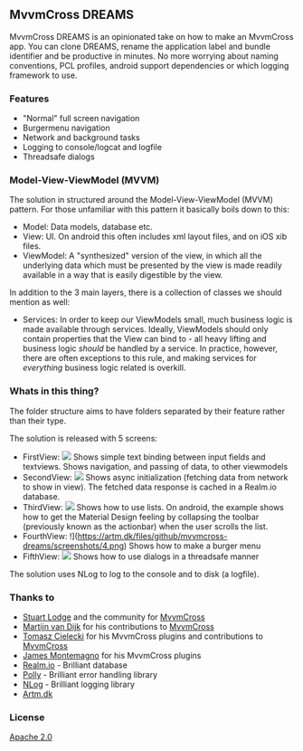 ## MvvmCross DREAMS

MvvmCross DREAMS is an opinionated take on how to make an MvvmCross app. You can clone DREAMS, rename the application label and bundle identifier and be productive in minutes. No more worrying about naming conventions, PCL profiles, android support dependencies or which logging framework to use.  

### Features

*   "Normal" full screen navigation
*   Burgermenu navigation
*   Network and background tasks
*   Logging to console/logcat and logfile
*   Threadsafe dialogs

### Model-View-ViewModel (MVVM)

 The solution in structured around the Model-View-ViewModel (MVVM) pattern. For those unfamiliar with this pattern it basically boils down to this:  

*   Model: Data models, database etc.
*   View: UI. On android this often includes xml layout files, and on iOS xib files.
*   ViewModel: A "synthesized" version of the view, in which all the underlying data which must be presented by the view is made readily available in a way that is easily digestible by the view.

In addition to the 3 main layers, there is a collection of classes we should mention as well:  

*   Services: In order to keep our ViewModels small, much business logic is made available through services. Ideally, ViewModels should only contain properties that the View can bind to - all heavy lifting and business logic *should* be handled by a service. In practice, however, there are often exceptions to this rule, and making services for *everything* business logic related is overkill.


### Whats in this thing?
The folder structure aims to have folders separated by their feature rather than their type.  

The solution is released with 5 screens:  

*   FirstView: ![](https://artm.dk/files/github/mvvmcross-dreams/screenshots/1.png) Shows simple text binding between input fields and textviews. Shows navigation, and passing of data, to other viewmodels
*   SecondView: ![](https://artm.dk/files/github/mvvmcross-dreams/screenshots/2.png) Shows async initialization  (fetching data from network to show in view). The fetched data response is cached in a Realm.io database.
*   ThirdView: ![](https://artm.dk/files/github/mvvmcross-dreams/screenshots/3.png) Shows how to use lists. On android, the example shows how to get the Material Design feeling by collapsing the toolbar (previously known as the actionbar) when the user scrolls the list.
*   FourthView: !](https://artm.dk/files/github/mvvmcross-dreams/screenshots/4.png) Shows how to make a burger menu
*   FifthView: ![](https://artm.dk/files/github/mvvmcross-dreams/screenshots/5.png) Shows how to use dialogs in a threadsafe manner

The solution uses NLog to log to the console and to disk (a logfile).  

###  Thanks to

*   [Stuart Lodge](https://github.com/slodge) and the community for [MvvmCross]([mvx])
*   [Martijn van Dijk](https://github.com/martijn00) for his contributions to [MvvmCross][mvx]
*   [Tomasz Cielecki](https://github.com/cheesebaron) for his MvvmCross plugins and contributions to [MvvmCross][mvx]
*   [James Montemagno](https://github.com/jamesmontemagno) for his MvvmCross plugins 
*   [Realm.io](http://realm.io) - Brilliant database
*   [Polly](https://github.com/App-vNext/Polly) - Brilliant error handling library
*   [NLog](http://nlog-project.org/) - Brilliant logging library
*   [Artm.dk](https://artm.dk)


### License

[Apache 2.0](https://www.apache.org/licenses/LICENSE-2.0.html)

[mvx]: https://github.com/slodge/MvvmCross
